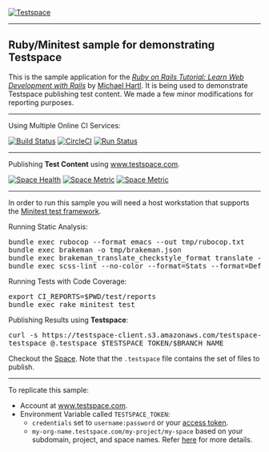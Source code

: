 [![Testspace](http://www.testspace.com/public/img/testspace_logo.png)](http://www.testspace.com)
***

## Ruby/Minitest sample for demonstrating Testspace 

This is the sample application for the [*Ruby on Rails Tutorial: Learn Web Development with Rails*](http://www.railstutorial.org/) by [Michael Hartl](http://www.michaelhartl.com/). It is being used to demonstrate Testspace  publishing test content. 
We made a few minor modifications for reporting purposes. 

***
Using Multiple Online CI Services:

[![Build Status](https://travis-ci.org/testspace-samples/ruby.minitest.svg?branch=master)](https://travis-ci.org/testspace-samples/ruby.minitest)
[![CircleCI](https://circleci.com/gh/munderseth/ruby.minitest.svg?style=svg)](https://circleci.com/gh/munderseth/ruby.minitest)
[![Run Status](https://api.shippable.com/projects/574508792a8192902e21502e/badge?branch=master)](https://app.shippable.com/projects/574508792a8192902e21502e)

***
Publishing **Test Content** using www.testspace.com.

[![Space Health](http://munderseth.stridespace.com/projects/273/spaces/883/badge)](http://munderseth.stridespace.com/projects/273/spaces/883 "Test Cases")
[![Space Metric](http://munderseth.stridespace.com/projects/273/spaces/883/metrics/266/badge)](http://munderseth.stridespace.com/spaces/883/schema/Code%20Coverage "Code Coverage (lines)")
[![Space Metric](http://munderseth.stridespace.com/projects/273/spaces/883/metrics/267/badge)](http://munderseth.stridespace.com/spaces/883/schema/Static%20Analysis "Static Analysis (issues)")

***
In order to run this sample you will need a host workstation that supports the [Minitest test framework](http://docs.seattlerb.org/minitest/). 


Running Static Analysis: 

<pre>
bundle exec rubocop --format emacs --out tmp/rubocop.txt
bundle exec brakeman -o tmp/brakeman.json
bundle exec brakeman_translate_checkstyle_format translate --file="tmp/brakeman.json" > tmp/brakeman_checkstyle.xml
bundle exec scss-lint --no-color --format=Stats --format=Default --out=tmp/scss-lint.txt  app/assets/stylesheets/
</pre> 

Running Tests with Code Coverage: 

<pre>
export CI_REPORTS=$PWD/test/reports
bundle exec rake minitest test
</pre> 

Publishing Results using **Testspace**: 

<pre>
curl -s https://testspace-client.s3.amazonaws.com/testspace-linux.tgz | sudo tar -zxvf- -C /usr/local/bin
testspace @.testspace $TESTSPACE_TOKEN/$BRANCH_NAME
</pre> 

Checkout the [Space](http://munderseth.stridespace.com/spaces/883). Note that the `.testspace` file contains the set of files to publish. 



***

To replicate this sample: 
  - Account at www.testspace.com.
  - Environment Variable called `TESTSPACE_TOKEN`:
    - `credentials` set to `username:password` or your [access token](http://help.testspace.com/using-your-organization:user-settings).
    - `my-org-name.testspace.com/my-project/my-space` based on your subdomain, project, and space names. Refer [here](http://help.testspace.com/reference:runner-reference#login-credentials) for more details. 
  
   
 